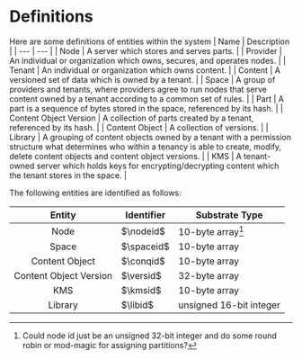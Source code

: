 
# Definitions

Here are some definitions of entities within the system
| Name                   | Description                                                                                                                                                                                     |
| ---                    | ---                                                                                                                                                                                             |
| Node                   | A server which stores and serves parts.                                                                                                                                                         |
| Provider               | An individual or organization which owns, secures, and operates nodes.                                                                                                                          |
| Tenant                 | An individual or organization which owns content.                                                                                                                                               |
| Content                | A versioned set of data which is owned by a tenant.                                                                                                                                             |
| Space                  | A group of providers and tenants, where providers agree to run nodes that serve content owned by a tenant according to a common set of rules.                                                   |
| Part                   | A part is a sequence of bytes stored in the space, referenced by its hash.                                                                                                                      |
| Content Object Version | A collection of parts created by a tenant, referenced by its hash.                                                                                                                              |
| Content Object         | A collection of versions.                                                                                                                                                                       |
| Library                | A grouping of content objects owned by a tenant with a permission structure what determines who within a tenancy is able to create, modify, delete content objects and content object versions. |
| KMS                    | A tenant-owned server which holds keys for encrypting/decrypting content which the tenant stores in the space.                                                                                  |


The following entities are identified as follows:

| Entity                 | Identifier | Substrate Type          |
| :---:                  | ---        | ---                     |
| Node                   | $\nodeid$  | 10-byte array[^1]       |
| Space                  | $\spaceid$ | 10-byte array           |
| Content Object         | $\conqid$  | 10-byte array           |
| Content Object Version | $\versid$  | 32-byte array           |
| KMS                    | $\kmsid$   | 10-byte array           |
| Library                | $\libid$   | unsigned 16-bit integer |

[^1]: Could node id just be an unsigned 32-bit integer and do some round robin or mod-magic for assigning partitions?
